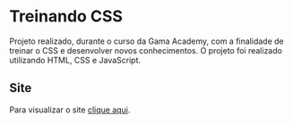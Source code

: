 # Treinando CSS

Projeto realizado, durante o curso da Gama Academy, com a finalidade de treinar o CSS e desenvolver novos conhecimentos. O projeto foi realizado utilizando HTML, CSS e JavaScript.

## Site

Para visualizar o site <a href="https://treinando-css.netlify.app/" target="_blank">clique aqui<a/>.


